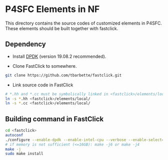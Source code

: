 # P4SFC Elements in NF

This directory contains the source codes of customized elements in P4SFC.
These elements should be built together with fastclick.

## Dependency

- Install [DPDK](https://www.dpdk.org/) (version 19.08.2 recommended).

- Clone FastClick to somewhere.

```bash
git clone https://github.com/tbarbette/fastclick.git 
```

- Link source code in FastClick

```bash
# *.hh and *.cc must be symbolically linked in <fastclick>/elements/local.
ln -s *.hh <fastclick>/elements/local/
ln -s *.cc <fastclick>/elements/local/
```

## Building command in FastClick

```bash
cd <fastclick>
autoconf
./configure --enable-dpdk --enable-intel-cpu --verbose --enable-select=poll CFLAGS="-O3" CXXFLAGS="-std=c++11 -O3"  --disable-dynamic-linking --enable-poll --enable-bound-port-transfer --enable-local --enable-flow --disable-task-stats --disable-cpu-load
# if memory is not sufficient (<=16GB): make -j6 or make -j4
make -j
sudo make install
```
